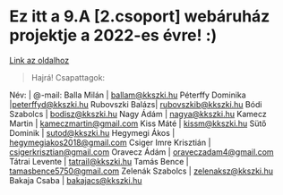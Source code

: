 # Ez itt a 9.A [2.csoport] webáruház projektje a 2022-es évre! :)

[Link az oldalhoz](https://pepe1125.github.io/9a_web/)


> Hajrá! 
Csapattagok: 

Név: |	@-mail:
Balla Milán |	ballam@kkszki.hu
Péterffy Dominika	|peterffyd@kkszki.hu
Rubovszki Balázs|	rubovszkib@kkszki.hu
Bódi Szabolcs |	bodisz@kkszki.hu
Nagy Ádám |	nagya@kkszki.hu
Kamecz Martin |	kameczmartin@gmail.com
Kiss Máté |	kissm@kkszki.hu
Sütő Dominik |	sutod@kkszki.hu
Hegymegi Ákos |	hegymegiakos2018@gmail.com
Csiger Imre Krisztián |	csigerkrisztian@gmail.com
Oravecz Ádám |	oraveczadam4@gmail.com
Tátrai Levente |	tatrail@kkszki.hu
Tamás Bence |	tamasbence5750@gmail.com 
Zelenák Szabolcs |	zelenaksz@kkszki.hu
Bakaja Csaba |	bakajacs@kkszki.hu
